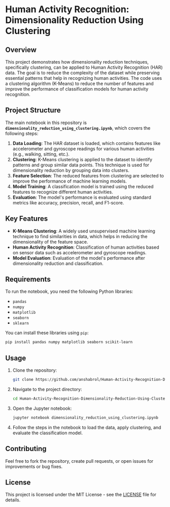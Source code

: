 # Human Activity Recognition: Dimensionality Reduction Using Clustering

## Overview

This project demonstrates how dimensionality reduction techniques, specifically clustering, can be applied to Human Activity Recognition (HAR) data. The goal is to reduce the complexity of the dataset while preserving essential patterns that help in recognizing human activities. The code uses a clustering algorithm (K-Means) to reduce the number of features and improve the performance of classification models for human activity recognition.

## Project Structure

The main notebook in this repository is **`dimensionality_reduction_using_clustering.ipynb`**, which covers the following steps:

1. **Data Loading**: The HAR dataset is loaded, which contains features like accelerometer and gyroscope readings for various human activities (e.g., walking, sitting, etc.).
2. **Clustering**: K-Means clustering is applied to the dataset to identify patterns and group similar data points. This technique is used for dimensionality reduction by grouping data into clusters.
3. **Feature Selection**: The reduced features from clustering are selected to improve the performance of machine learning models.
4. **Model Training**: A classification model is trained using the reduced features to recognize different human activities.
5. **Evaluation**: The model's performance is evaluated using standard metrics like accuracy, precision, recall, and F1-score.

## Key Features

- **K-Means Clustering**: A widely used unsupervised machine learning technique to find similarities in data, which helps in reducing the dimensionality of the feature space.
- **Human Activity Recognition**: Classification of human activities based on sensor data such as accelerometer and gyroscope readings.
- **Model Evaluation**: Evaluation of the model's performance after dimensionality reduction and classification.

## Requirements

To run the notebook, you need the following Python libraries:
- `pandas`
- `numpy`
- `matplotlib`
- `seaborn`
- `sklearn`

You can install these libraries using `pip`:

```bash
pip install pandas numpy matplotlib seaborn scikit-learn
```

## Usage

1. Clone the repository:
    ```bash
    git clone https://github.com/anshabrol/Human-Activity-Recognition-Dimensionality-Reduction-Using-Clustering.git
    ```
2. Navigate to the project directory:
    ```bash
    cd Human-Activity-Recognition-Dimensionality-Reduction-Using-Clustering
    ```
3. Open the Jupyter notebook:
    ```bash
    jupyter notebook dimensionality_reduction_using_clustering.ipynb
    ```

4. Follow the steps in the notebook to load the data, apply clustering, and evaluate the classification model.

## Contributing

Feel free to fork the repository, create pull requests, or open issues for improvements or bug fixes.

## License

This project is licensed under the MIT License - see the [LICENSE](LICENSE) file for details.

